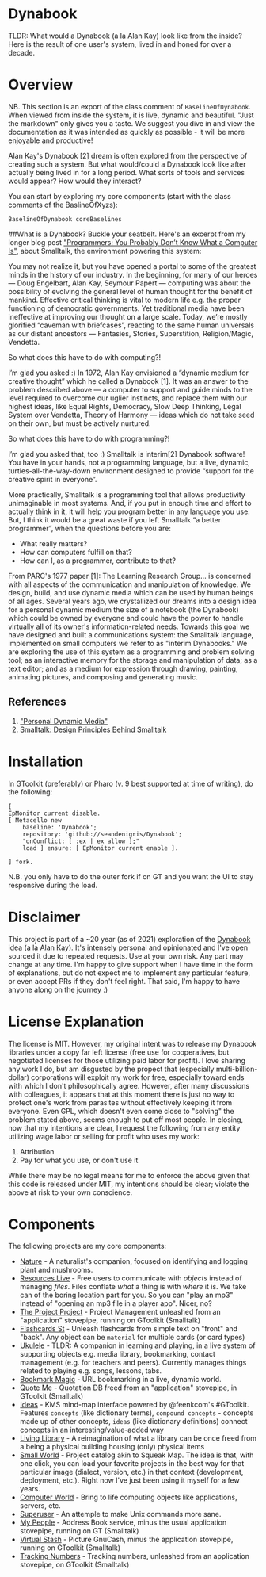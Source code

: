 # Dynabook
	
TLDR: What would a Dynabook (a la Alan Kay) look like from the inside? Here is the result of one user's system, lived in and honed for over a decade.
	
# Overview
	
NB. This section is an export of the class comment of `BaselineOfDynabook`. When viewed from inside the system, it is live, dynamic and beautiful. "Just the markdown" only gives you a taste. We suggest you dive in and view the documentation as it was intended as quickly as possible - it will be more enjoyable and productive!

Alan Kay's Dynabook [2] dream is often explored from the perspective of creating such a system. But what would/could a Dynabook look like after actually being lived in for a long period. What sorts of tools and services would appear? How would they interact?

You can start by exploring my core components (start with the class comments of the BaslineOfXyzs):
```smalltalk
BaselineOfDynabook coreBaselines
```

##What is a Dynabook?
Buckle your seatbelt. Here's an excerpt from my longer blog post ["Programmers: You Probably Don’t Know What a Computer Is"](http://seandenigris.com/blog/?p=1092), about Smalltalk, the environment powering this system:

You may not realize it, but you have opened a portal to some of the greatest minds in the history of our industry. In the beginning, for many of our heroes — Doug Engelbart, Alan Kay, Seymour Papert — computing was about the possibility of evolving the general level of human thought for the benefit of mankind. Effective critical thinking is vital to modern life e.g. the proper functioning of democratic governments. Yet traditional media have been ineffective at improving our thought on a large scale. Today, we’re mostly glorified “caveman with briefcases”, reacting to the same human universals as our distant ancestors — Fantasies, Stories, Superstition, Religion/Magic, Vendetta.

So what does this have to do with computing?!

I’m glad you asked :) In 1972, Alan Kay envisioned a “dynamic medium for creative thought” which he called a Dynabook [1]. It was an answer to the problem described above — a computer to support and guide minds to the level required to overcome our uglier instincts, and replace them with our highest ideas, like Equal Rights, Democracy, Slow Deep Thinking, Legal System over Vendetta, Theory of Harmony — ideas which do not take seed on their own, but must be actively nurtured.

So what does this have to do with programming?!

I’m glad you asked that, too :) Smalltalk is interim[2] Dynabook software! You have in your hands, not a programming language, but a live, dynamic, turtles-all-the-way-down environment designed to provide “support for the creative spirit in everyone”.

More practically, Smalltalk is a programming tool that allows productivity unimaginable in most systems. And, if you put in enough time and effort to actually think in it, it will help you program better in any language you use. But, I think it would be a great waste if you left Smalltalk “a better programmer”, when the questions before you are:

- What really matters?
- How can computers fulfill on that?
- How can I, as a programmer, contribute to that?

From PARC's 1977 paper [1]:
The Learning Research Group... is concerned with all aspects of the communication and manipulation of knowledge. We design, build, and use dynamic media which can be used by human beings of all ages. Several years ago, we crystallized our dreams into a design idea for a personal dynamic medium the size of a notebook (the Dynabook) which could be owned by everyone and could have the power to handle virtually all of its owner's information-related needs. Towards this goal we have designed and built a communications system: the Smalltalk language, implemented on small computers we refer to as "interim Dynabooks." We are exploring the use of this system as a programming and problem solving tool; as an interactive memory for the storage and manipulation of data; as a text editor; and as a medium for expression through drawing, painting, animating pictures, and composing and generating music.

## References
1. ["Personal Dynamic Media"](https://www.computer.org/csdl/magazine/co/1977/03/01646405/13rRUxZRbs8)
2. [Smalltalk: Design Principles Behind Smalltalk](http://www.cs.virginia.edu/~evans/cs655/readings/smalltalk.html)
	
# Installation
In GToolkit (preferably) or Pharo (v. 9 best supported at time of writing), do the following:

```smalltalk
[
EpMonitor current disable.
[ Metacello new
	baseline: 'Dynabook';
	repository: 'github://seandenigris/Dynabook';
	"onConflict: [ :ex | ex allow ];"
	load ] ensure: [ EpMonitor current enable ].

] fork.

```
N.B. you only have to do the outer fork if on GT and you want the UI to stay responsive during the load.

# Disclaimer

This project is part of a ~20 year (as of 2021) exploration of the [Dynabook](https://github.com/seandenigris/Dynabook) idea (a la Alan Kay). It's intensely personal and opinionated and I've open sourced it due to repeated requests. Use at your own risk. Any part may change at any time. I'm happy to give support when I have time in the form of explanations, but do not expect me to implement any particular feature, or even accept PRs if they don't feel right. That said, I'm happy to have anyone along on the journey :)
# License Explanation
The license is MIT. However, my original intent was to release my Dynabook libraries under a copy far left license (free use for cooperatives, but negotiated licenses for those utilizing paid labor for profit). I love sharing any work I do, but am disgusted by the propect that (especially multi-billion-dollar) corporations will exploit my work for free, especially toward ends with which I don't philosophically agree. However, after many discussions with colleagues, it appears that at this moment there is just no way to protect one's work from parasites without effectively keeping it from everyone. Even GPL, which doesn't even come close to "solving" the problem stated above, seems enough to put off most people. In closing, now that my intentions are clear, I request the following from any entity utilizing wage labor or selling for profit who uses my work:
1. Attribution
2. Pay for what you use, or don't use it

While there may be no legal means for me to enforce the above given that this code is released under MIT, my intentions should be clear; violate the above at risk to your own conscience.

# Components	
The following projects are my core components:
- [Nature](https://github.com/seandenigris/Nature) - A naturalist's companion, focused on identifying and logging plant and mushrooms.
- [Resources Live](https://github.com/seandenigris/ResourcesLive) - Free users to communicate with *objects* instead of managing *files*. Files conflate *what* a thing is with *where* it is. We take can of the boring location part for you. So you can "play an mp3" instead of "opening an mp3 file in a player app". Nicer, no?
- [The Project Project](https://github.com/SeanDeNigris/The-Project-Project) - Project Management unleashed from an "application" stovepipe, running on GToolkit (Smalltalk)
- [Flashcards St](https://github.com/seandenigris/Flashcards-St) - Unleash flashcards from simple text on "front" and "back". Any object can be `material` for multiple cards (or card types)
- [Ukulele](https://github.com/seandenigris/Ukulele-Pharo) - TLDR: A companion in learning and playing, in a live system of supporting objects e.g. media library, bookmarking, contact management (e.g. for teachers and peers). Currently manages things related to playing e.g. songs, lessons, tabs.
- [Bookmark Magic](https://github.com/SeanDeNigris/Bookmark-Magic) - URL bookmarking in a live, dynamic world.
- [Quote Me](https://github.com/SeanDeNigris/Quote-Me) - Quotation DB freed from an "application" stovepipe, in GToolkit (Smalltalk)
- [Ideas](https://github.com/SeanDeNigris/ideas) - KMS mind-map interface powered by @feenkcom's #GToolkit. Features `concepts` (like dictionary terms), `compound concepts` - concepts made up of other concepts, `ideas` (like dictionary definitions) connect concepts in an interesting/value-added way
- [Living Library](https://github.com/SeanDeNigris/Living-Library) - A reimagination of what a library can be once freed from a being a physical building housing (only) physical items
- [Small World](https://github.com/seandenigris/SmallWorld) - Project catalog akin to Squeak Map. The idea is that, with one click, you can load your favorite projects in the best way for that particular image (dialect, version, etc.) in that context (development, deployment, etc.). Right now I've just been using it myself for a few years.
- [Computer World](https://github.com/seandenigris/Computer-World) - Bring to life computing objects like applications, servers, etc.
- [Superuser](https://github.com/seandenigris/Superuser) - An attemple to make Unix commands more sane.
- [My People](https://github.com/SeanDeNigris/My-People) - Address Book service, minus the usual application stovepipe, running on GT (Smalltalk)
- [Virtual Stash](https://github.com/SeanDeNigris/Virtual-Stash) - Picture GnuCash, minus the application stovepipe, running on GToolkit (Smalltalk)
- [Tracking Numbers](https://github.com/seandenigris/Tracking-ST) - Tracking numbers, unleashed from an application stovepipe, on GToolkit (Smalltalk)
